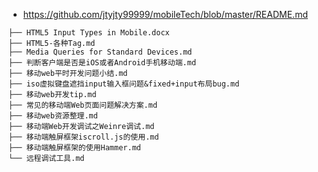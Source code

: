 - https://github.com/jtyjty99999/mobileTech/blob/master/README.md

```
├── HTML5 Input Types in Mobile.docx
├── HTML5-各种Tag.md
├── Media Queries for Standard Devices.md
├── 判断客户端是否是iOS或者Android手机移动端.md
├── 移动web平时开发问题小结.md
├── iso虚拟键盘遮挡input输入框问题&fixed+input布局bug.md
├── 移动web开发tip.md
├── 常见的移动端Web页面问题解决方案.md
├── 移动web资源整理.md
├── 移动端Web开发调试之Weinre调试.md
├── 移动端触屏框架iscroll.js的使用.md
├── 移动端触屏框架的使用Hammer.md
└── 远程调试工具.md
```
